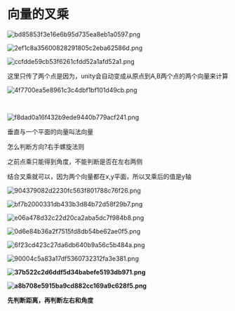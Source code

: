 # 向量的叉乘

![bd85853f3e16e6b95d735ea8eb1a0597.png](image/bd85853f3e16e6b95d735ea8eb1a0597.png)

![2ef1c8a35600828291805c2eba62586d.png](image/2ef1c8a35600828291805c2eba62586d.png)

![ccfdde59cb53f6261cfdd52a1afd52a1.png](image/ccfdde59cb53f6261cfdd52a1afd52a1.png)

这里只传了两个点是因为，unity会自动变成从原点到A,B两个点的两个向量来计算

![4f7700ea5e8961c3c4dbf1bf101d49cb.png](image/4f7700ea5e8961c3c4dbf1bf101d49cb.png)

 

![f8dad0a16f432b9ede9440b779acf241.png](image/f8dad0a16f432b9ede9440b779acf241.png)

垂直与一个平面的向量叫法向量

怎么判断方向?右手螺旋法则

之前点乘只能得到角度，不能判断是否在左右两侧

结合叉乘就可以，因为两个向量都在x,y平面，所以叉乘后的值是y轴

![904379082d2230fc563f801788c76f26.png](image/904379082d2230fc563f801788c76f26.png)

![bf7b2000331db433b3d84b72d58f29b7.png](image/bf7b2000331db433b3d84b72d58f29b7.png)

![e06a478d32c22d20ca2aba5dc7f984b8.png](image/e06a478d32c22d20ca2aba5dc7f984b8.png)

![0d6e84b36a2f7515fd8db54be62ae0f5.png](image/0d6e84b36a2f7515fd8db54be62ae0f5.png)

![6f23cd423c27da6db640b9a56c5b484a.png](image/6f23cd423c27da6db640b9a56c5b484a.png)

![90004c5a83a17df5360732312fa3e381.png](image/90004c5a83a17df5360732312fa3e381.png)

**![37b522c2d6ddf5d34babefe5193db971.png](image/37b522c2d6ddf5d34babefe5193db971.png)**

**![a8b708e5915ba9cd882cc169a9c628f5.png](image/a8b708e5915ba9cd882cc169a9c628f5.png)**

**先判断距离，再判断左右和角度**
